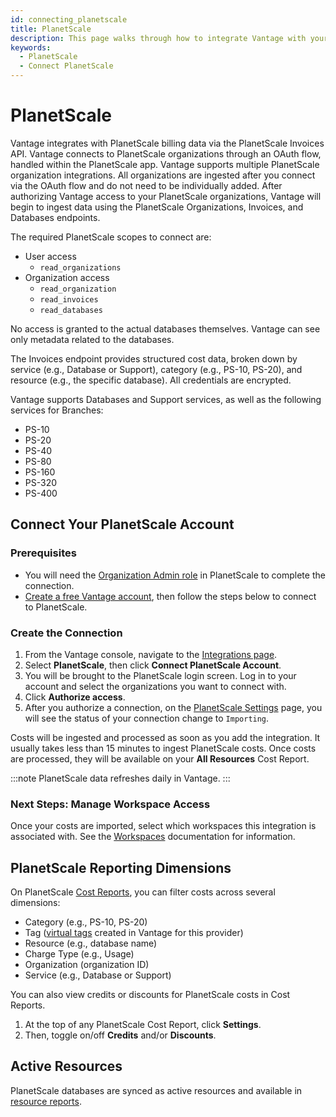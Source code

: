 ```yaml
---
id: connecting_planetscale
title: PlanetScale
description: This page walks through how to integrate Vantage with your PlanetScale account.
keywords:
  - PlanetScale
  - Connect PlanetScale
---
```


# PlanetScale

Vantage integrates with PlanetScale billing data via the PlanetScale Invoices API. Vantage connects to PlanetScale organizations through an OAuth flow, handled within the PlanetScale app. Vantage supports multiple PlanetScale organization integrations. All organizations are ingested after you connect via the OAuth flow and do not need to be individually added. After authorizing Vantage access to your PlanetScale organizations, Vantage will begin to ingest data using the PlanetScale Organizations, Invoices, and Databases endpoints.

The required PlanetScale scopes to connect are:

- User access
  - `read_organizations`
- Organization access
  - `read_organization`
  - `read_invoices`
  - `read_databases`

No access is granted to the actual databases themselves. Vantage can see only metadata related to the databases.

The Invoices endpoint provides structured cost data, broken down by service (e.g., Database or Support), category (e.g., PS-10, PS-20), and resource (e.g., the specific database). All credentials are encrypted.

Vantage supports Databases and Support services, as well as the following services for Branches:

- PS-10
- PS-20
- PS-40
- PS-80
- PS-160
- PS-320
- PS-400

## Connect Your PlanetScale Account

### Prerequisites

- You will need the [Organization Admin role](https://planetscale.com/docs/concepts/access-control) in PlanetScale to complete the connection.
- [Create a free Vantage account](https://console.vantage.sh/signup), then follow the steps below to connect to PlanetScale.

### Create the Connection

1. From the Vantage console, navigate to the [Integrations page](https://console.vantage.sh/settings/integrations).
2. Select **PlanetScale**, then click **Connect PlanetScale Account**.
3. You will be brought to the PlanetScale login screen. Log in to your account and select the organizations you want to connect with.
4. Click **Authorize access**.
5. After you authorize a connection, on the [PlanetScale Settings](https://console.vantage.sh/settings/planetscale/) page, you will see the status of your connection change to `Importing`.

Costs will be ingested and processed as soon as you add the integration. It usually takes less than 15 minutes to ingest PlanetScale costs. Once costs are processed, they will be available on your **All Resources** Cost Report.

:::note
PlanetScale data refreshes daily in Vantage.
:::

### Next Steps: Manage Workspace Access

Once your costs are imported, select which workspaces this integration is associated with. See the [Workspaces](/workspaces#integration-workspace) documentation for information.

## PlanetScale Reporting Dimensions

On PlanetScale [Cost Reports](/cost_reports/), you can filter costs across several dimensions:

- Category (e.g., PS-10, PS-20)
- Tag ([virtual tags](/virtual_tagging) created in Vantage for this provider)
- Resource (e.g., database name)
- Charge Type (e.g., Usage)
- Organization (organization ID)
- Service (e.g., Database or Support)

You can also view credits or discounts for PlanetScale costs in Cost Reports.

1. At the top of any PlanetScale Cost Report, click **Settings**.
2. Then, toggle on/off **Credits** and/or **Discounts**.

## Active Resources

PlanetScale databases are synced as active resources and available in [resource reports](/active_resources).
